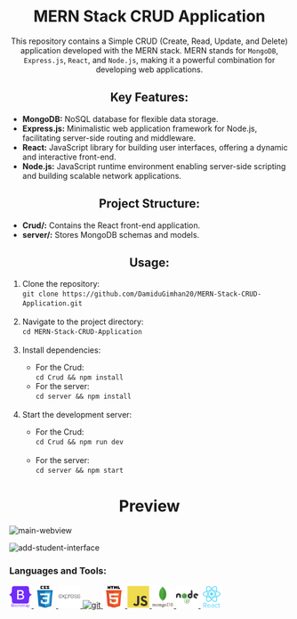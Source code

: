 
<h1 align="center">MERN Stack CRUD Application</h1>

<p align="center">This repository contains a Simple CRUD (Create, Read, Update, and Delete) application developed with the MERN stack.
MERN stands for <code>MongoDB</code>, <code>Express.js</code>, <code>React</code>, and <code>Node.js</code>, making it a powerful combination for developing web applications.</p>

<h2 align="center">Key Features:</h2>

<ul>
    <li><strong>MongoDB:</strong> NoSQL database for flexible data storage.</li>
    <li><strong>Express.js:</strong> Minimalistic web application framework for Node.js, facilitating server-side routing and middleware.</li>
    <li><strong>React:</strong> JavaScript library for building user interfaces, offering a dynamic and interactive front-end.</li>
    <li><strong>Node.js:</strong> JavaScript runtime environment enabling server-side scripting and building scalable network applications.</li>
</ul>

<h2 align="center">Project Structure:</h2>

<ul>
    <li><strong>Crud/:</strong> Contains the React front-end application.</li>
    <li><strong>server/:</strong> Stores MongoDB schemas and models.</li>
</ul>

<h2 align="center">Usage:</h2>

<ol>
    <li>Clone the repository:</li>
    <code>git clone https://github.com/DamiduGimhan20/MERN-Stack-CRUD-Application.git</code><br><br>
    <li>Navigate to the project directory:</li>
    <code>cd MERN-Stack-CRUD-Application</code><br><br>
    <li>Install dependencies:</li>
    <ul>
        <li>For the Crud:</li>
        <code>cd Crud &amp;&amp; npm install</code><br>
        <li>For the server:</li>
        <code>cd server &amp;&amp; npm install</code><br><br>
    </ul>
    <li>Start the development server:</li>
    <ul>
        <li>For the Crud:</li>
        <code>cd Crud &amp;&amp; npm run dev </code><br><br>
        <li>For the server:</li>
        <code>cd server &amp;&amp; npm start </code><br>
    </ul>
</ol>

<h1 align="center">Preview</h1>

![main-webview](https://github.com/DamiduGimhan20/MERN-Stack-CRUD-Application/assets/104602789/a3b2a4b4-e946-46ce-a9f9-9d3c4b64db82)

![add-student-interface](https://github.com/DamiduGimhan20/MERN-Stack-CRUD-Application/assets/104602789/af8dcbd9-adba-4f9c-b2e6-16ee1fc6c18c)






<h3 align="left">Languages and Tools:</h3>
<p align="left"> <a href="https://getbootstrap.com" target="_blank" rel="noreferrer"> <img src="https://raw.githubusercontent.com/devicons/devicon/master/icons/bootstrap/bootstrap-plain-wordmark.svg" alt="bootstrap" width="40" height="40"/> </a> <a href="https://www.w3schools.com/css/" target="_blank" rel="noreferrer"> <img src="https://raw.githubusercontent.com/devicons/devicon/master/icons/css3/css3-original-wordmark.svg" alt="css3" width="40" height="40"/> </a> <a href="https://expressjs.com" target="_blank" rel="noreferrer"> <img src="https://raw.githubusercontent.com/devicons/devicon/master/icons/express/express-original-wordmark.svg" alt="express" width="40" height="40"/> </a> <a href="https://git-scm.com/" target="_blank" rel="noreferrer"> <img src="https://www.vectorlogo.zone/logos/git-scm/git-scm-icon.svg" alt="git" width="40" height="40"/> </a> <a href="https://www.w3.org/html/" target="_blank" rel="noreferrer"> <img src="https://raw.githubusercontent.com/devicons/devicon/master/icons/html5/html5-original-wordmark.svg" alt="html5" width="40" height="40"/> </a> <a href="https://developer.mozilla.org/en-US/docs/Web/JavaScript" target="_blank" rel="noreferrer"> <img src="https://raw.githubusercontent.com/devicons/devicon/master/icons/javascript/javascript-original.svg" alt="javascript" width="40" height="40"/> </a> <a href="https://www.mongodb.com/" target="_blank" rel="noreferrer"> <img src="https://raw.githubusercontent.com/devicons/devicon/master/icons/mongodb/mongodb-original-wordmark.svg" alt="mongodb" width="40" height="40"/> </a> <a href="https://nodejs.org" target="_blank" rel="noreferrer"> <img src="https://raw.githubusercontent.com/devicons/devicon/master/icons/nodejs/nodejs-original-wordmark.svg" alt="nodejs" width="40" height="40"/> </a> <a href="https://reactjs.org/" target="_blank" rel="noreferrer"> <img src="https://raw.githubusercontent.com/devicons/devicon/master/icons/react/react-original-wordmark.svg" alt="react" width="40" height="40"/> </a> </p>
